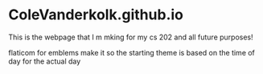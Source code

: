 # ColeVanderkolk.github.io

This is the webpage that I m mking for my cs 202 and all future purposes!

flaticom for emblems
make it so the starting theme is based on the time of day for the actual day
